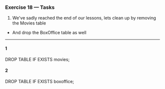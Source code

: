 ### Exercise 18 — Tasks
1. We've sadly reached the end of our lessons, lets clean up by removing the Movies table
+ And drop the BoxOffice table as well
_________________

#### 1

DROP TABLE IF EXISTS movies;

#### 2

DROP TABLE IF EXISTS boxoffice;
